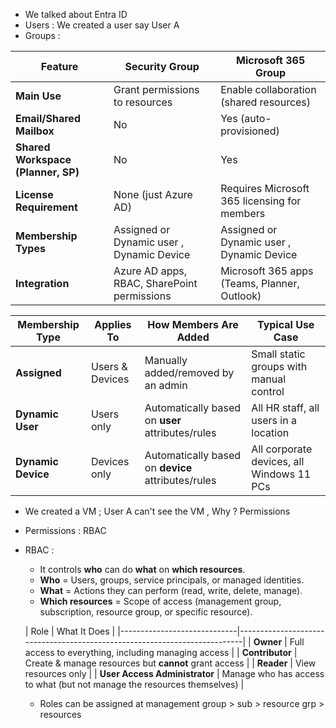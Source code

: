 
- We talked about Entra ID
- Users : We created a user say User A
- Groups :

| Feature                          | **Security Group**                             | **Microsoft 365 Group**                     |
|---------------------------------|------------------------------------------------ |---------------------------------------------|
| **Main Use**                    | Grant permissions to resources                  | Enable collaboration (shared resources)     |
| **Email/Shared Mailbox**         | No                                             | Yes (auto-provisioned)                      |
| **Shared Workspace (Planner, SP)** | No                                           | Yes                                         |
| **License Requirement**          | None (just Azure AD)                           | Requires Microsoft 365 licensing for members|
| **Membership Types**             | Assigned or Dynamic user , Dynamic Device      | Assigned or Dynamic user , Dynamic Device   |
| **Integration**                  | Azure AD apps, RBAC, SharePoint permissions    | Microsoft 365 apps (Teams, Planner, Outlook)|


| Membership Type       | Applies To | How Members Are Added                                   | Typical Use Case                          |
|----------------------|------------|--------------------------------------------------------|-------------------------------------------|
| **Assigned**          | Users & Devices | Manually added/removed by an admin                     | Small static groups with manual control   |
| **Dynamic User**      | Users only | Automatically based on **user** attributes/rules        | All HR staff, all users in a location     |
| **Dynamic Device**    | Devices only | Automatically based on **device** attributes/rules      | All corporate devices, all Windows 11 PCs |


- We created a VM ; User A can't see the VM , Why ? Permissions
- Permissions : RBAC
- RBAC :
  - It controls **who** can do **what** on **which resources**.
  - **Who** = Users, groups, service principals, or managed identities.
  - **What** = Actions they can perform (read, write, delete, manage).
  - **Which resources** = Scope of access (management group, subscription, resource group, or specific resource).

  | Role                        | What It Does                                                              |
|-----------------------------|---------------------------------------------------------------------------|
| **Owner**                   | Full access to everything, including managing access                      |
| **Contributor**             | Create & manage resources but **cannot** grant access                     |
| **Reader**                  | View resources only                                                       |
| **User Access Administrator** | Manage who has access to what (but not manage the resources themselves)  |

  - Roles can be assigned at management group > sub > resource grp > resources
